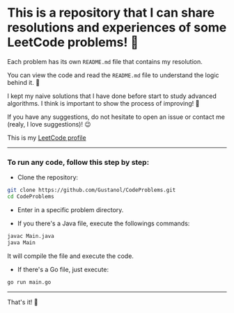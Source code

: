 # This is a repository that I can share resolutions and experiences of some LeetCode problems! 📙

Each problem has its own `README.md` file that contains my resolution.

You can view the code and read the `README.md` file to understand the logic behind it. 🙂

I kept my naive solutions that I have done before start to study advanced algorithms. I think is important to show the process of improving! 🚀

If you have any suggestions, do not hesitate to open an issue or contact me (realy, I love suggestions)! 😉

This is my [LeetCode profile](https://leetcode.com/u/gustanol)

---

### To run any code, follow this step by step:

- Clone the repository:

```bash
git clone https://github.com/Gustanol/CodeProblems.git
cd CodeProblems
```

- Enter in a specific problem directory.

- If you there's a Java file, execute the followings commands:

```bash
javac Main.java
java Main
```

It will compile the file and execute the code.

- If there's a Go file, just execute:

```bash
go run main.go
```

---

That's it! 🤗